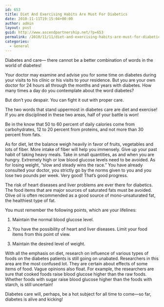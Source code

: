 ```yaml
---
id: 653
title: Diet And Exercising Habits Are Must For Diabetics
date: 2010-11-11T19:15:04+00:00
author: admin
layout: post
guid: http://www.ascendpartnership.net/?p=653
permalink: /2010/11/11/diet-and-exercising-habits-are-must-for-diabetics/
categories:
  - General
---
```

Diabetes and care— there cannot be a better combination of words in the world of diabetes!

Your doctor may examine and advise you for some time on diabetes during your visits to his clinic or his visits to your residence. But you are your own doctor for 24 hours all through the months and years with diabetes. How many times a day do you contemplate about the word diabetes?

But don&#8217;t you despair. You can fight it out with proper care.

The two words that stand uppermost in diabetes care are diet and exercise! If you are disciplined in these two areas, half of your battle is won!

Be in the know that 50 to 60 percent of daily calories come from carbohydrates, 12 to 20 percent from proteins, and not more than 30 percent from fats.

As for diet, let the balance weigh heavily in favor of fruits, vegetables and lots of fiber. More intake of fiber will help you immensely. Give up your past habit of taking heavy meals. Take in small quantities, as and when you are hungry. Extremely high or low blood glucose levels need to be avoided. As for losing weight, “slow and steady wins the race.” You have already consulted your doctor, you strictly go by the norms given to you and you lose two pounds per week. Very good! That&#8217;s good progress.

The risk of heart diseases and liver problems are ever there for diabetics. The food items that are major sources of saturated fats must be avoided. Olive oil is often recommended as a good source of mono-unsaturated fat, the healthiest type of fat.

You must remember the following points, which are your lifelines:

1. Maintain the normal blood glucose level.

2. You have the possibility of heart and liver diseases. Limit your food items from this point of view.

3. Maintain the desired level of weight.

With all the emphasis on diet, research on influence of various types of foods on the diabetes patients is still going on unabated. Researchers in this area are the most confused lot. They are certain about effects of some items of food. Vague opinions also float. For example, the researchers are sure that cooked foods raise blood glucose higher than the raw foods. Whether foods with sugar raise blood glucose higher than the foods with starch, is still uncertain!

Diabetes care will, perhaps, be a hot subject for all time to come—so far, diabetes is alive and kicking!